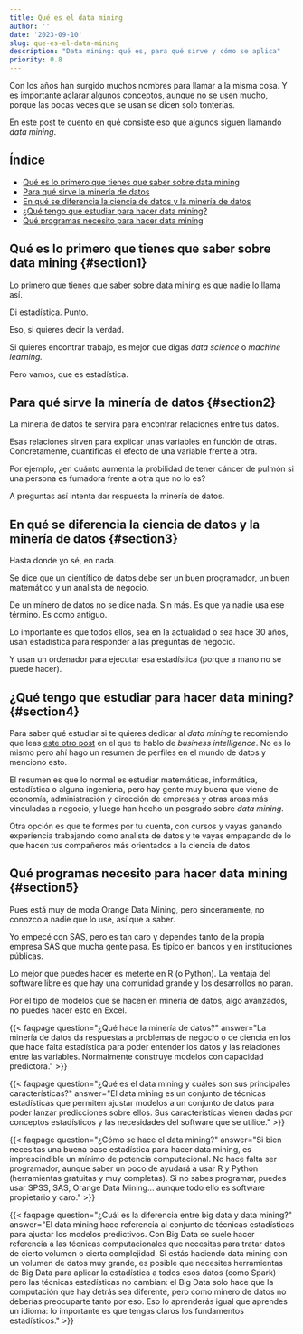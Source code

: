 ```yaml
---
title: Qué es el data mining
author: ''
date: '2023-09-10'
slug: que-es-el-data-mining
description: "Data mining: qué es, para qué sirve y cómo se aplica"
priority: 0.8
---
```




Con los años han surgido muchos nombres para llamar a la misma cosa. Y es importante aclarar algunos conceptos, aunque no se usen mucho, porque las pocas veces que se usan se dicen solo tonterías. 

En este post te cuento en qué consiste eso que algunos siguen llamando _data mining_. 

## Índice

- [Qué es lo primero que tienes que saber sobre data mining](#section1)
- [Para qué sirve la minería de datos](#section2)
- [En qué se diferencia la ciencia de datos y la minería de datos](#section3)
- [¿Qué tengo que estudiar para hacer data mining?](#section4)
- [Qué programas necesito para hacer data mining](#section5)

## Qué es lo primero que tienes que saber sobre data mining {#section1}

Lo primero que tienes que saber sobre data mining es que nadie lo llama así. 

Di estadística. Punto. 

Eso, si quieres decir la verdad. 

Si quieres encontrar trabajo, es mejor que digas _data science_ o _machine learning._

Pero vamos, que es estadística.

## Para qué sirve la minería de datos {#section2}

La minería de datos te servirá para encontrar relaciones entre tus datos. 

Esas relaciones sirven para explicar unas variables en función de otras. Concretamente, cuantificas el efecto de una variable frente a otra. 

Por ejemplo, ¿en cuánto aumenta la probilidad de tener cáncer de pulmón si una persona es fumadora frente a otra que no lo es?

A preguntas así intenta dar respuesta la minería de datos.

## En qué se diferencia la ciencia de datos y la minería de datos {#section3}

Hasta donde yo sé, en nada. 

Se dice que un científico de datos debe ser un buen programador, un buen matemático y un analista de negocio. 

De un minero de datos no se dice nada. Sin más. Es que ya nadie usa ese término. Es como antiguo.

Lo importante es que todos ellos, sea en la actualidad o sea hace 30 años, usan estadística para responder a las preguntas de negocio. 

Y usan un ordenador para ejecutar esa estadística (porque a mano no se puede hacer).

## ¿Qué tengo que estudiar para hacer data mining? {#section4}

Para saber qué estudiar si te quieres dedicar al _data mining_ te recomiendo que leas [este otro post](https://leonardohansa.com/post/que-es-el-business-intelligence/) en el que te hablo de _business intelligence_. No es lo mismo pero ahí hago un resumen de perfiles en el mundo de datos y menciono esto. 

El resumen es que lo normal es estudiar matemáticas, informática, estadística o alguna ingeniería, pero hay gente muy buena que viene de economía, administración y dirección de empresas y otras áreas más vinculadas a negocio, y luego han hecho un posgrado sobre _data mining_. 

Otra opción es que te formes por tu cuenta, con cursos y vayas ganando experiencia trabajando como analista de datos y te vayas empapando de lo que hacen tus compañeros más orientados a la ciencia de datos.

## Qué programas necesito para hacer data mining {#section5}

Pues está muy de moda Orange Data Mining, pero sinceramente, no conozco a nadie que lo use, así que a saber. 

Yo empecé con SAS, pero es tan caro y dependes tanto de la propia empresa SAS que mucha gente pasa. Es típico en bancos y en instituciones públicas. 

Lo mejor que puedes hacer es meterte en R (o Python). La ventaja del software libre es que hay una comunidad grande y los desarrollos no paran.

Por el tipo de modelos que se hacen en minería de datos, algo avanzados, no puedes hacer esto en Excel.


{{< faqpage question="¿Qué hace la minería de datos?" answer="La minería de datos da respuestas a problemas de negocio o de ciencia en los que hace falta estadística para poder entender los datos y las relaciones entre las variables. Normalmente construye modelos con capacidad predictora." >}}

{{< faqpage question="¿Qué es el data mining y cuáles son sus principales características?" answer="El data mining es un conjunto de técnicas estadísticas que permiten ajustar modelos a un conjunto de datos para poder lanzar predicciones sobre ellos. Sus características vienen dadas por conceptos estadísticos y las necesidades del software que se utilice." >}}

{{< faqpage question="¿Cómo se hace el data mining?" answer="Si bien necesitas una buena base estadística para hacer data mining, es imprescindible un mínimo de potencia computacional. No hace falta ser programador, aunque saber un poco de ayudará a usar R y Python (herramientas gratuitas y muy completas). Si no sabes programar, puedes usar SPSS, SAS, Orange Data Mining... aunque todo ello es software propietario y caro." >}}

{{< faqpage question="¿Cuál es la diferencia entre big data y data mining?" answer="El data mining hace referencia al conjunto de técnicas estadísticas para ajustar los modelos predictivos. Con Big Data se suele hacer referencia a las técnicas computacionales que necesitas para tratar datos de cierto volumen o cierta complejidad. Si estás haciendo data mining con un volumen de datos muy grande, es posible que necesites herramientas de Big Data para aplicar la estadística a todos esos datos (como Spark) pero las técnicas estadísticas no cambian: el Big Data solo hace que la computación que hay detrás sea diferente, pero como minero de datos no deberías preocuparte tanto por eso. Eso lo aprenderás igual que aprendes un idioma: lo importante es que tengas claros los fundamentos estadísticos." >}}







